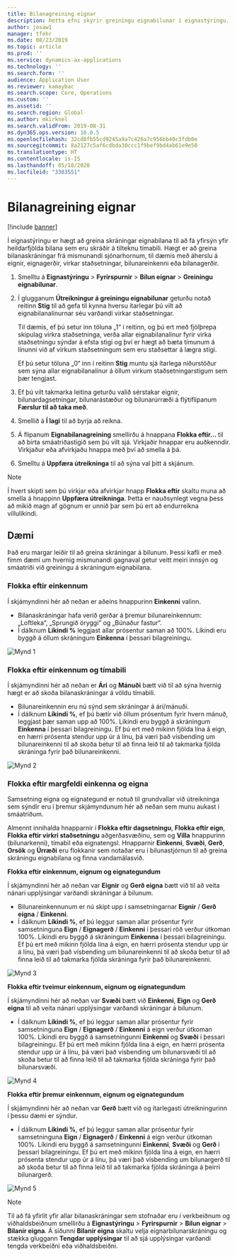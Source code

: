 ```yaml
---
title: Bilanagreining eignar
description: Þetta efni skýrir greiningu eignabilunar í eignastýringu.
author: josaw1
manager: tfehr
ms.date: 08/23/2019
ms.topic: article
ms.prod: ''
ms.service: dynamics-ax-applications
ms.technology: ''
ms.search.form: ''
audience: Application User
ms.reviewer: kamaybac
ms.search.scope: Core, Operations
ms.custom: ''
ms.assetid: ''
ms.search.region: Global
ms.author: mkirknel
ms.search.validFrom: 2019-08-31
ms.dyn365.ops.version: 10.0.5
ms.openlocfilehash: 32cd8fb55cd9245a9a7c426a7c956bb40c3fdb0e
ms.sourcegitcommit: 8a2127c5af6cdbda30ccc1f9bef9bd4ab61e9e50
ms.translationtype: HT
ms.contentlocale: is-IS
ms.lasthandoff: 05/18/2020
ms.locfileid: "3383551"
---
```

# <a name="asset-fault-analysis"></a>Bilanagreining eignar

[!include [banner](../../includes/banner.md)]

 

Í eignastýringu er hægt að greina skráningar eignabilana til að fá yfirsýn yfir heildarfjölda bilana sem eru skráðir á tilteknu tímabili. Hægt er að greina bilanaskráningar frá mismunandi sjónarhornum, til dæmis með áherslu á eignir, eignagerðir, virkar staðsetningar, bilunareinkenni eða bilanagerðir.

1. Smelltu á **Eignastýringu** > **Fyrirspurnir** > **Bilun eignar** > **Greiningu eignabilunar**.

2. Í glugganum **Útreikningur á greiningu eignabilunar** geturðu notað reitinn **Stig** til að gefa til kynna hversu ítarlegar þú vilt að eignabilanalínurnar séu varðandi virkar staðsetningar. 

    Til dæmis, ef þú setur inn töluna „1“ í reitinn, og þú ert með fjölþrepa skipulag virkra staðsetninga, verða allar eignabilanalínur fyrir virka staðsetningu sýndar á efsta stigi og því er hægt að bæta tímunum á línunni við af virkum staðsetningum sem eru staðsettar á lægra stigi. 
        
    Ef þú setur töluna „0“ inn í reitinn **Stig** muntu sjá ítarlega niðurstöður sem sýna allar eignabilanalínur á öllum virkum staðsetningarstigum sem þær tengjast.

3. Ef þú vilt takmarka leitina geturðu valið sérstakar eignir, bilunardagsetningar, bilunarástæður og bilunarúrræði á flýtiflipanum **Færslur til að taka með**.

4. Smellið á **Í lagi** til að byrja að reikna.

5. Á flipanum **Eignabilanagreining** smellirðu á hnappana **Flokka eftir...** til að birta smáatriðastigið sem þú vilt sjá. Virkjaðir hnappar eru auðkenndir. Virkjaður eða afvirkjaðu hnappa með því að smella á þá.

6. Smelltu á **Uppfæra útreikninga** til að sýna val þitt á skjánum. 

>[!NOTE]
>Í hvert skipti sem þú virkjar eða afvirkjar hnapp **Flokka eftir** skaltu muna að smella á hnappinn **Uppfæra útreikninga**. Þetta er nauðsynlegt vegna þess að mikið magn af gögnum er unnið þar sem þú ert að endurreikna villulíkindi.

## <a name="examples"></a>Dæmi

Það eru margar leiðir til að greina skráningar á bilunum. Þessi kafli er með fimm dæmi um hvernig mismunandi gagnaval getur veitt meiri innsýn og smáatriði við greiningu á skráningum eignabilana.

### <a name="group-by-symptoms"></a>Flokka eftir einkennum

Í skjámyndinni hér að neðan er aðeins hnappurinn **Einkenni** valinn.

- Bilanaskráningar hafa verið gerðar á þremur bilunareinkennum: „Loftleka“, „Sprungið öryggi“ og „Búnaður fastur“.  
- Í dálknum **Líkindi %** leggjast allar prósentur saman að 100%. Líkindi eru byggð á öllum skráningum **Einkenna** í þessari bilagreiningu.

![Mynd 1](media/06-controlling-and-reporting.png)

### <a name="group-by-symptoms-and-time-period"></a>Flokka eftir einkennum og tímabili

Í skjámyndinni hér að neðan er **Ári** og **Mánuði** bætt við til að sýna hvernig hægt er að skoða bilanaskráningar á völdu tímabili.

- Bilunareinkennin eru nú sýnd sem skráningar á ári/mánuði.  
- Í dálknum **Líkindi %**, ef þú bætir við öllum prósentum fyrir hvern mánuð, leggjast þær saman upp að 100%. Líkindi eru byggð á skráningum **Einkenna** í þessari bilagreiningu. Ef þú ert með mikinn fjölda lína á eign, en hærri prósenta stendur upp úr á línu, þá væri það vísbending um bilunareinkenni til að skoða betur til að finna leið til að takmarka fjölda skráninga fyrir það bilunareinkenni.

![Mynd 2](media/07-controlling-and-reporting.png)

### <a name="group-by-multiple-symptoms-and-assets"></a>Flokka eftir margfeldi einkenna og eigna

Samsetning eigna og eignategund er notuð til grundvallar við útreikninga sem sýndir eru í þremur skjámyndunum hér að neðan sem munu aukast í smáatriðum.  

Almennt innihalda hnapparnir í **Flokka eftir dagsetningu**, **Flokka eftir eign**, **Flokka eftir virkri staðsetningu** aðgerðasvæðinu, sem og **Villa** hnappurinn (bilunarkenni), tímabil eða eignatengsl. Hnapparnir **Einkenni**, **Svæði**, **Gerð**, **Orsök** og **Úrræði** eru flokkanir sem notaðar eru í bilunastjórnun til að greina skráningu eignabilana og finna vandamálasvið.  

**Flokka eftir einkennum, eignum og eignategundum**

Í skjámyndinni hér að neðan var **Eignir** og **Gerð eigna** bætt við til að veita nánari upplýsingar varðandi skráningar á bilunum.

- Bilunareinkennunum er nú skipt upp í samsetningarnar **Eignir** / **Gerð eigna** / **Einkenni**.  
- Í dálknum **Líkindi %**, ef þú leggur saman allar prósentur fyrir samsetninguna **Eign** / **Eignagerð** / **Einkenni** í þessari röð verður útkoman 100%. Líkindi eru byggð á skráningum **Einkenna** í þessari bilagreiningu. Ef þú ert með mikinn fjölda lína á eign, en hærri prósenta stendur upp úr á línu, þá væri það vísbending um bilunareinkenni til að skoða betur til að finna leið til að takmarka fjölda skráninga fyrir það bilunareinkenni.

![Mynd 3](media/08-controlling-and-reporting.png)

**Flokka eftir tveimur einkennum, eignum og eignategundum**

Í skjámyndinni hér að neðan var **Svæði** bætt við **Einkenni**, **Eign** og **Gerð eigna** til að veita nánari upplýsingar varðandi skráningar á bilunum.

- Í dálknum **Líkindi %**, ef þú leggur saman allar prósentur fyrir samsetninguna **Eign** / **Eignagerð** / **Einkenni** á eign verður útkoman 100%. Líkindi eru byggð á samsetningunni **Einkenni** og **Svæði** í þessari bilagreiningu. Ef þú ert með mikinn fjölda lína á eign, en hærri prósenta stendur upp úr á línu, þá væri það vísbending um bilunarsvæði til að skoða betur til að finna leið til að takmarka fjölda skráninga fyrir það bilunarsvæði.  

![Mynd 4](media/09-controlling-and-reporting.png)

**Flokka eftir þremur einkennum, eignum og eignategundum**

Í skjámyndinni hér að neðan var **Gerð** bætt við og ítarlegasti útreikningurinn í þessu dæmi er sýndur.
 
- Í dálknum **Líkindi %**, ef þú leggur saman allar prósentur fyrir samsetninguna **Eign** / **Eignagerð** / **Einkenni** á eign verður útkoman 100%. Líkindi eru byggð á samsetningunni **Einkenni**, **Svæði** og **Gerð** í þessari bilagreiningu. Ef þú ert með mikinn fjölda lína á eign, en hærri prósenta stendur upp úr á línu, þá væri það vísbending um bilunargerð til að skoða betur til að finna leið til að takmarka fjölda skráninga á þeirri bilunargerð.

![Mynd 5](media/10-controlling-and-reporting.png)


>[!NOTE]
>Til að fá yfirlit yfir allar bilanaskráningar sem stofnaðar eru í verkbeiðnum og viðhaldsbeiðnum smellirðu á **Eignastýringu** > **Fyrirspurnir** > **Bilun eignar** > **Bilanir eigna**. Á síðunni **Bilanir eigna** skaltu velja eignarbilunarskráningu og stækka gluggann **Tengdar upplýsingar** til að sjá upplýsingar varðandi tengda verkbeiðni eða viðhaldsbeiðni.

